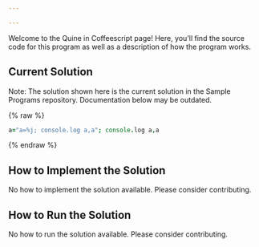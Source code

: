 ```yaml
---

---
```


Welcome to the Quine in Coffeescript page! Here, you'll find the source code for this program as well as a description of how the program works.

## Current Solution

Note: The solution shown here is the current solution in the Sample Programs repository. Documentation below may be outdated.

{% raw %}

```Coffeescript
a="a=%j; console.log a,a"; console.log a,a

```

{% endraw %}

## How to Implement the Solution

No how to implement the solution available. Please consider contributing.

## How to Run the Solution

No how to run the solution available. Please consider contributing.